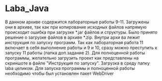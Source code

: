 # Laba_Java
В данном архиве содержится лабораторные работы 9-11. Загружены они в архиве, так как при копирование исходных файлов напрямую 
происходит ошибка при загрузке *.jar файлов  и структуры. Было принято решение о загрузке файлов в архиве *.zip. Внутри архи
ва лежит инструкция по запуску программ. Так как лабораторная работа 11 включает в себя выполнение работы и 9 и 10, сразу можно преступить к запуску 11 работы (папка доп.задание 2). Для полноценной работы программы, желательно 
загрузить проект как представлены на скриншоте в файле "Инструкция по запуску". Загрузка в среду папку laba целиком.
Для запуска программы и полноценной работы необходимо чтобы был установлен пакет WebDriver
